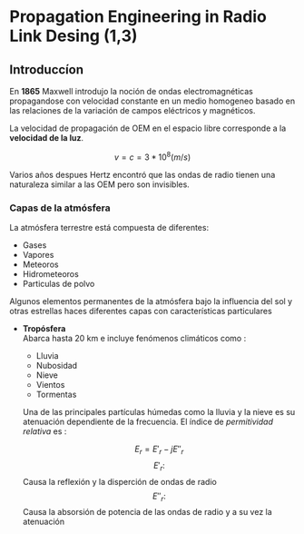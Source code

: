 # **Propagation Engineering in Radio Link Desing (1,3)**

## **Introduccíon**

En **1865** Maxwell introdujo la noción de ondas electromagnéticas propagandose con velocidad constante en un medio homogeneo basado en las relaciones de la variación de campos eléctricos y magnéticos.

La velocidad de propagación de OEM en el espacio libre corresponde a la **velocidad de la luz**.

$$ v = c = 3*10^8 (m/s) $$

Varios años despues Hertz encontró que las ondas de radio tienen una naturaleza similar a las OEM pero son invisibles.

### **Capas de la atmósfera**

La atmósfera terrestre está compuesta de diferentes:

* Gases
* Vapores
* Meteoros
* Hidrometeoros
* Particulas de polvo

Algunos elementos permanentes de la atmósfera bajo la influencia del sol y otras estrellas haces diferentes capas con características particulares

* **Tropósfera**   
Abarca hasta 20 km e incluye fenómenos climáticos como :


    * Lluvia
   * Nubosidad
   * Nieve
   * Vientos
   * Tormentas
  
   Una de las principales partículas húmedas como la lluvia y la nieve es su atenuación     dependiente de la frecuencia.
   El índice de *permitividad relativa* es :

   $$ E_r  = E'_r - jE''_r $$
   $$ E'_r:  $$
   Causa la reflexión y la disperción de ondas de radio
      $$ E''_r:$$
Causa la absorsión de potencia de las ondas de radio y a su vez la atenuación
